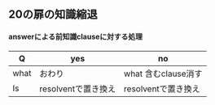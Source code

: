 ## 20の扉の知識縮退

#### answerによる前知識clauseに対する処理

Q | yes | no
--|--|--
 what | おわり | what 含むclause消す
 Is | resolventで置き換え |resolventで置き換え
 
 
 